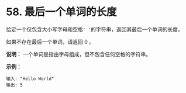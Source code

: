 # 58. 最后一个单词的长度

给定一个仅包含大小写字母和空格`' '`的字符串，返回其最后一个单词的长度。

如果不存在最后一个单词，请返回 0 。

**说明：** 一个单词是指由字母组成，但不包含任何空格的字符串。

**示例：**
```
输入: "Hello World"
输出: 5
```
